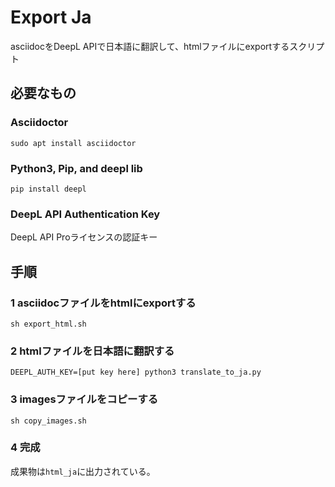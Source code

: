# Export Ja

asciidocをDeepL APIで日本語に翻訳して、htmlファイルにexportするスクリプト

## 必要なもの

### Asciidoctor

```
sudo apt install asciidoctor
```

### Python3, Pip, and deepl lib

```
pip install deepl
```

### DeepL API Authentication Key

DeepL API Proライセンスの認証キー

## 手順

### 1 asciidocファイルをhtmlにexportする

```
sh export_html.sh
```

### 2 htmlファイルを日本語に翻訳する

```
DEEPL_AUTH_KEY=[put key here] python3 translate_to_ja.py
```

### 3 imagesファイルをコピーする

```
sh copy_images.sh
```

### 4 完成

成果物は`html_ja`に出力されている。